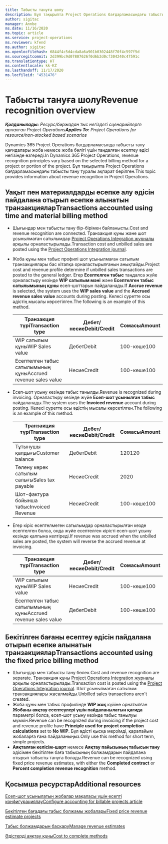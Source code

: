 ```yaml
---
title: Табысты тануға шолу
description: Бұл тақырыпта Project Operations бағдарламасындағы табысты тану туралы ақпарат берілген.
author: sigitac
manager: Annbe
ms.date: 11/16/2020
ms.topic: article
ms.service: project-operations
ms.reviewer: kfend
ms.author: sigitac
ms.openlocfilehash: 6844f4c5d4cda8a6a901b0302448f70f4c597f5d
ms.sourcegitcommit: 2d399bc9d07807626f0d6b2d0cf304240c47591c
ms.translationtype: HT
ms.contentlocale: kk-KZ
ms.lasthandoff: 11/17/2020
ms.locfileid: "4531476"
---
```

# <a name="revenue-recognition-overview"></a><span data-ttu-id="05305-103">Табысты тануға шолу</span><span class="sxs-lookup"><span data-stu-id="05305-103">Revenue recognition overview</span></span>

<span data-ttu-id="05305-104">_**Қолданылады:** Ресурс/биржадан тыс негіздегі сценарийлерге арналған Project Operations_</span><span class="sxs-lookup"><span data-stu-id="05305-104">_**Applies To:** Project Operations for resource/non-stocked based scenarios_</span></span>

<span data-ttu-id="05305-105">Dynamics 365 Project Operations бағдарламасында табысты тану қағидалары жоба немесе жоба бөлігі үшін таңдалған есептеу әдісі негізінде өзгереді.</span><span class="sxs-lookup"><span data-stu-id="05305-105">In Dynamics 365 Project Operations, revenue recognition principles vary based on the selected billing method for a project or portion of the project.</span></span> <span data-ttu-id="05305-106">Бұл тақырыпта Project Operations бағдарламасындағы табысты тану туралы ақпарат берілген.</span><span class="sxs-lookup"><span data-stu-id="05305-106">This topic provides information about revenue recognition in Project Operations.</span></span>

## <a name="transactions-accounted-using-time-and-material-billing-method"></a><span data-ttu-id="05305-107">Уақыт пен материалдарды есепке алу әдісін пайдалана отырып есепке алынатын транзакциялар</span><span class="sxs-lookup"><span data-stu-id="05305-107">Transactions accounted using time and material billing method</span></span>

- <span data-ttu-id="05305-108">Шығындар мен табысты тану бір-бірімен байланысты.</span><span class="sxs-lookup"><span data-stu-id="05305-108">Cost and revenue recognition are connected.</span></span> <span data-ttu-id="05305-109">Транзакция құны және шот ұсынылмаған сатылымдар [Project Operations Integration журналы](../project-accounting/project-operations-integration-journal.md) арқылы орналастырылады.</span><span class="sxs-lookup"><span data-stu-id="05305-109">Transaction cost and unbilled sales are posted using the [Project Operations Integration journal](../project-accounting/project-operations-integration-journal.md).</span></span>
- <span data-ttu-id="05305-110">Жоба құны мен табыс профилі шот ұсынылмаған сатылым транзакциялары бас кітапқа орналастырылғанын анықтайды.</span><span class="sxs-lookup"><span data-stu-id="05305-110">Project cost and revenue profile determine if unbilled sales transactions are posted to the general ledger.</span></span> <span data-ttu-id="05305-111">Егер **Есептелген табыс** таңдалса жүйе орналастыру кезінде **WIP сатылым мәні** және **Есептелген табыс сатылымының құны** есеп-шоттарын пайдаланады.</span><span class="sxs-lookup"><span data-stu-id="05305-111">If **Accrue revenue** is selected, the system uses the **WIP sales value** and the **Accrued revenue sales value** accounts during posting.</span></span> <span data-ttu-id="05305-112">Келесі суретте осы әдістің мысалы көрсетілген.</span><span class="sxs-lookup"><span data-stu-id="05305-112">The following is an example of this method.</span></span>  

  | <span data-ttu-id="05305-113">Транзакция түрі</span><span class="sxs-lookup"><span data-stu-id="05305-113">Transaction type</span></span> | <span data-ttu-id="05305-114">Дебет/несие</span><span class="sxs-lookup"><span data-stu-id="05305-114">Debit/Credit</span></span> | <span data-ttu-id="05305-115">Сомасы</span><span class="sxs-lookup"><span data-stu-id="05305-115">Amount</span></span> |
  | --- | --- | --- |
  | <span data-ttu-id="05305-116">WIP сатылым құны</span><span class="sxs-lookup"><span data-stu-id="05305-116">WIP Sales value</span></span> | <span data-ttu-id="05305-117">Дебет</span><span class="sxs-lookup"><span data-stu-id="05305-117">Debit</span></span> | <span data-ttu-id="05305-118">100-көше</span><span class="sxs-lookup"><span data-stu-id="05305-118">100</span></span> |
  | <span data-ttu-id="05305-119">Есептелген табыс сатылымының құны</span><span class="sxs-lookup"><span data-stu-id="05305-119">Accrued revenue sales value</span></span> | <span data-ttu-id="05305-120">Несие</span><span class="sxs-lookup"><span data-stu-id="05305-120">Credit</span></span> | <span data-ttu-id="05305-121">100-көше</span><span class="sxs-lookup"><span data-stu-id="05305-121">100</span></span> |

- <span data-ttu-id="05305-122">Есеп-шот ұсыну кезінде табыс танылды.</span><span class="sxs-lookup"><span data-stu-id="05305-122">Revenue is recognized during invoicing.</span></span> <span data-ttu-id="05305-123">Орналастыру кезінде жүйе **Есеп-шот ұсынылған табыс** пайдаланады.</span><span class="sxs-lookup"><span data-stu-id="05305-123">The system uses the **Invoiced revenue** account during posting.</span></span> <span data-ttu-id="05305-124">Келесі суретте осы әдістің мысалы көрсетілген.</span><span class="sxs-lookup"><span data-stu-id="05305-124">The following is an example of this method.</span></span>  

  | <span data-ttu-id="05305-125">Транзакция түрі</span><span class="sxs-lookup"><span data-stu-id="05305-125">Transaction type</span></span> | <span data-ttu-id="05305-126">Дебет/несие</span><span class="sxs-lookup"><span data-stu-id="05305-126">Debit/Credit</span></span> | <span data-ttu-id="05305-127">Сомасы</span><span class="sxs-lookup"><span data-stu-id="05305-127">Amount</span></span> |
  | --- | --- | --- |
  | <span data-ttu-id="05305-128">Тұтынушы қалдығы</span><span class="sxs-lookup"><span data-stu-id="05305-128">Customer balance</span></span> | <span data-ttu-id="05305-129">Дебет</span><span class="sxs-lookup"><span data-stu-id="05305-129">Debit</span></span> | <span data-ttu-id="05305-130">120</span><span class="sxs-lookup"><span data-stu-id="05305-130">120</span></span> |
  | <span data-ttu-id="05305-131">Төлену керек сатылым салығы</span><span class="sxs-lookup"><span data-stu-id="05305-131">Sales tax payable</span></span> | <span data-ttu-id="05305-132">Несие</span><span class="sxs-lookup"><span data-stu-id="05305-132">Credit</span></span> | <span data-ttu-id="05305-133">20</span><span class="sxs-lookup"><span data-stu-id="05305-133">20</span></span> |
  | <span data-ttu-id="05305-134">Шот-фактура бойынша табыс</span><span class="sxs-lookup"><span data-stu-id="05305-134">Invoiced Revenue</span></span> | <span data-ttu-id="05305-135">Несие</span><span class="sxs-lookup"><span data-stu-id="05305-135">Credit</span></span> | <span data-ttu-id="05305-136">100-көше</span><span class="sxs-lookup"><span data-stu-id="05305-136">100</span></span> |

- <span data-ttu-id="05305-137">Егер кіріс есептелмеген сатылымдар орналастырылған кезде есептелген болса, онда жүйе есептелген кірісті есеп-шот ұсыну кезінде қалпына келтіреді.</span><span class="sxs-lookup"><span data-stu-id="05305-137">If revenue was accrued when the unbilled sales are posted, the system will reverse the accrued revenue at invoicing.</span></span>

  | <span data-ttu-id="05305-138">Транзакция түрі</span><span class="sxs-lookup"><span data-stu-id="05305-138">Transaction type</span></span> | <span data-ttu-id="05305-139">Дебет/несие</span><span class="sxs-lookup"><span data-stu-id="05305-139">Debit/Credit</span></span> | <span data-ttu-id="05305-140">Сомасы</span><span class="sxs-lookup"><span data-stu-id="05305-140">Amount</span></span> |
  | --- | --- | --- |
  | <span data-ttu-id="05305-141">WIP сатылым құны</span><span class="sxs-lookup"><span data-stu-id="05305-141">WIP Sales value</span></span> | <span data-ttu-id="05305-142">Несие</span><span class="sxs-lookup"><span data-stu-id="05305-142">Credit</span></span> | <span data-ttu-id="05305-143">100-көше</span><span class="sxs-lookup"><span data-stu-id="05305-143">100</span></span> |
  | <span data-ttu-id="05305-144">Есептелген табыс сатылымының құны</span><span class="sxs-lookup"><span data-stu-id="05305-144">Accrued revenue sales value</span></span> | <span data-ttu-id="05305-145">Дебет</span><span class="sxs-lookup"><span data-stu-id="05305-145">Debit</span></span> | <span data-ttu-id="05305-146">100-көше</span><span class="sxs-lookup"><span data-stu-id="05305-146">100</span></span> |

## <a name="transactions-accounted-using-the-fixed-price-billing-method"></a><span data-ttu-id="05305-147">Бекітілген бағаны есептеу әдісін пайдалана отырып есепке алынатын транзакциялар</span><span class="sxs-lookup"><span data-stu-id="05305-147">Transactions accounted using the fixed price billing method</span></span>

- <span data-ttu-id="05305-148">Шығындар мен табысты тану бөлек.</span><span class="sxs-lookup"><span data-stu-id="05305-148">Cost and revenue recognition are separate.</span></span> <span data-ttu-id="05305-149">Транзакция құны [Project Operations Integration журналы](../project-accounting/project-operations-integration-journal.md) арқылы орналастырылады.</span><span class="sxs-lookup"><span data-stu-id="05305-149">Transaction cost is posted using the [Project Operations Integration journal](../project-accounting/project-operations-integration-journal.md).</span></span> <span data-ttu-id="05305-150">Шот ұсынылмаған сатылым транзакциялары жасалмайды.</span><span class="sxs-lookup"><span data-stu-id="05305-150">Unbilled sales transactions aren't created.</span></span>
- <span data-ttu-id="05305-151">Жоба құны мен табыс профилінде **WIP жоқ** күйіне орнатылған **Жобаны аяқтау есептеулері үшін пайдаланылатын қағида** параметрі болса, есеп-шот ұсыну кезінде табыс танылуы мүмкін.</span><span class="sxs-lookup"><span data-stu-id="05305-151">Revenue can be recognized during invoicing if the project cost and revenue profile have **Principle used for project completion calculations** set to **No WIP**.</span></span> <span data-ttu-id="05305-152">Бұл әдісті қысқа мерзімді, қарапайым жобаларға ғана пайдаланыңыз.</span><span class="sxs-lookup"><span data-stu-id="05305-152">Only use this method for short term, simple projects.</span></span>
- <span data-ttu-id="05305-153">**Аяқталған келісім-шарт** немесе **Аяқтау пайызының табысын тану** әдісімен бекітілген баға табысының болжамдарын пайдалана отырып табысты тануға болады.</span><span class="sxs-lookup"><span data-stu-id="05305-153">Revenue can be recognized using fixed price revenue estimates, with either the **Completed contract** or **Percent completion revenue recognition** method.</span></span>

## <a name="additional-resources"></a><span data-ttu-id="05305-154">Қосымша ресурстар</span><span class="sxs-lookup"><span data-stu-id="05305-154">Additional resources</span></span>
[<span data-ttu-id="05305-155">Есеп-шот ұсынылатын жобалар мақаласы үшін есепті конфигурациялау</span><span class="sxs-lookup"><span data-stu-id="05305-155">Configure accounting for billable projects article</span></span>](../project-accounting/configure-accounting-billable-projects.md)

[<span data-ttu-id="05305-156">Бекітілген бағадағы табыс болжамы жобалары</span><span class="sxs-lookup"><span data-stu-id="05305-156">Fixed price revenue estimate projects</span></span>](rev-rec-percentage-completion-method.md)

[<span data-ttu-id="05305-157">Табыс болжамдарын басқару</span><span class="sxs-lookup"><span data-stu-id="05305-157">Manage revenue estimates</span></span>](rev-rec-completed-contract-method.md)

[<span data-ttu-id="05305-158">Әдістерді аяқтау құны</span><span class="sxs-lookup"><span data-stu-id="05305-158">Cost to complete methods</span></span>](cost-complete-methods.md)
